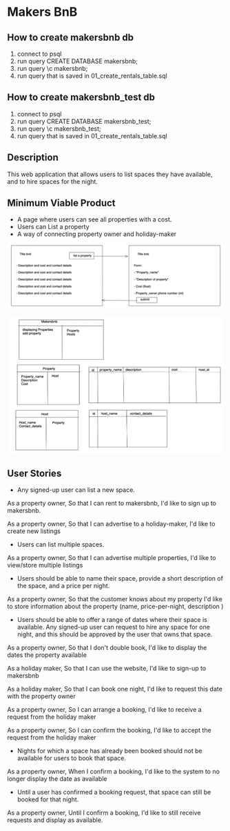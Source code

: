 # Makers BnB

## How to create makersbnb db
1. connect to psql
2. run query CREATE DATABASE makersbnb;
3. run query \c makersbnb;
4. run query that is saved in 01_create_rentals_table.sql

## How to create makersbnb_test db
1. connect to psql
2. run query CREATE DATABASE makersbnb_test;
3. run query \c makersbnb_test;
4. run query that is saved in 01_create_rentals_table.sql
## Description

This web application that allows users to list spaces they have available, and to hire spaces for the night.

## Minimum Viable Product

- A page where users can see all properties with a cost.
- Users can List a property
- A way of connecting property owner and holiday-maker

![view_mock_up](/public/images/Page_mock_up.png)

![CRC](/public/images/CRC_diagram.png)

## User Stories

- Any signed-up user can list a new space.

As a property owner,
So that I can rent to makersbnb,
I'd like to sign up to makersbnb.

As a property owner,
So that I can advertise to a holiday-maker,
I'd like to create new listings


- Users can list multiple spaces.

As a property owner,
So that I can advertise multiple properties,
I'd like to view/store multiple listings


- Users should be able to name their space, provide a short description of the space, and a price per night.

As a property owner,
So that the customer knows about my property
I'd like to store information about the property (name, price-per-night, description )


- Users should be able to offer a range of dates where their space is available.
Any signed-up user can request to hire any space for one night, and this should be approved by the user that owns that space.

As a property owner,
So that I don't double book,
I'd like to display the dates the property available

As a holiday maker,
So that I can use the website,
I'd like to sign-up to makersbnb

As a holiday maker,
So that I can book one night,
I'd like to request this date with the property owner

As a property owner,
So I can arrange a booking,
I'd like to receive a request from the holiday maker

As a property owner,
So I can confirm the booking,
I'd like to accept the request from the holiday maker


- Nights for which a space has already been booked should not be available for users to book that space.

As a property owner,
When I confirm a booking,
I'd like to the system to no longer display the date as available


- Until a user has confirmed a booking request, that space can still be booked for that night.

As a property owner,
Until I confirm a booking,
I'd like to still receive requests and display as available.
